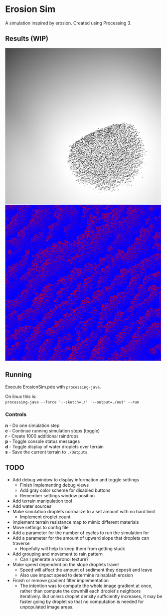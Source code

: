 # Erosion Sim

A simulation inspired by erosion. Created using Processing 3.

## Results (WIP)
![](Outputs/island.png)
![](Outputs/waves.png)

## Running
Execute ErosionSim.pde with `processing-java`.

On linux this is:   
```processing-java --force '--sketch=./' '--output=./out' --run```

### Controls
**n** - Do one simulation step  
**c** - Continue running simulation steps (toggle)  
**r** - Create 1000 additional raindrops    
**p** - Toggle console status messages  
**d** - Toggle display of water droplets over terrain   
**s** - Save the current terrain to `./Outputs`

## TODO
- Add debug window to display information and toggle settings
    - Finish implementing debug views
    - Add gray color scheme for disabled buttons
    - Remember settings window position
- Add terrain manipulation tool
- Add water sources
- Make simulation droplets normalize to a set amount with no hard limit
    - Implement droplet count
- Implement terrain resistance map to mimic different materials
- Move settings to config file
- Add a parameter for the number of cycles to run the simulation for
- Add a parameter for the amount of upward slope that droplets can traverse
    - Hopefully will help to keep them from getting stuck
- Add grouping and movement to rain pattern
    - Can I generate a voronoi texture?
- Make speed dependent on the slope droplets travel
    - Speed will affect the amount of sediment they deposit and leave
    - Also use impact speed to determine rainsplash erosion
- Finish or remove gradient filter implementation
    - The intention was to compute the whole image gradient at once, rather than compute the downhill each droplet's neighbors iteratively. But unless droplet density sufficiently increases, it may be faster going by droplet so that no computation is needed for unpopulated image areas.